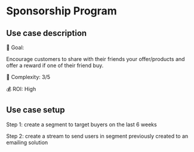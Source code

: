 # Sponsorship Program

## Use case description

🎯  Goal:

Encourage customers to share with their friends your offer/products and offer a reward if one of their friend buy.

🔧  Complexity: 3/5

💰  ROI: High

## Use case setup

Step 1: create a segment to target buyers on the last 6 weeks

Step 2: create a stream to send users in segment previously created to an emailing solution
